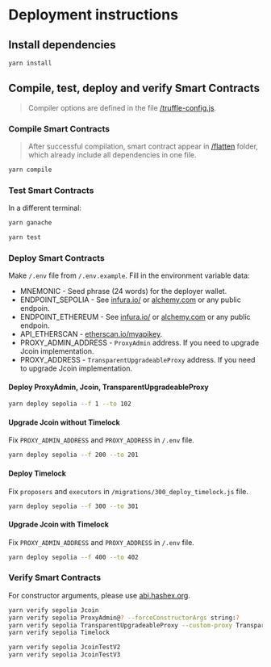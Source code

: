 # Deployment instructions


## Install dependencies
```bash
yarn install
```


## Compile, test, deploy and verify Smart Contracts
> Compiler options are defined in the file [/truffle-config.js](/truffle-config.js).


### Compile Smart Contracts
> After successful compilation, smart contract appear in [/flatten](/flatten) folder,
which already include all dependencies in one file.
```bash
yarn compile
```


### Test Smart Contracts
In a different terminal:
```bash
yarn ganache
```

```bash
yarn test
```


### Deploy Smart Contracts
Make `/.env` file from `/.env.example`.
Fill in the environment variable data:
  - MNEMONIC - Seed phrase (24 words) for the deployer wallet.
  - ENDPOINT_SEPOLIA - See [infura.io/](https://infura.io/) or [alchemy.com](https://alchemy.com/) or any public endpoin.
  - ENDPOINT_ETHEREUM - See [infura.io/](https://infura.io/) or [alchemy.com](https://alchemy.com/) or any public endpoin.
  - API_ETHERSCAN - [etherscan.io/myapikey](https://etherscan.io/myapikey).
  - PROXY_ADMIN_ADDRESS - `ProxyAdmin` address. If you need to upgrade Jcoin implementation.
  - PROXY_ADDRESS - `TransparentUpgradeableProxy` address. If you need to upgrade Jcoin implementation.

#### Deploy ProxyAdmin, Jcoin, TransparentUpgradeableProxy
```bash
yarn deploy sepolia --f 1 --to 102
```

#### Upgrade Jcoin without Timelock
Fix `PROXY_ADMIN_ADDRESS` and `PROXY_ADDRESS` in `/.env` file.
```bash
yarn deploy sepolia --f 200 --to 201
```

#### Deploy Timelock
Fix `proposers` and `executors` in `/migrations/300_deploy_timelock.js` file.
```bash
yarn deploy sepolia --f 300 --to 301
```

#### Upgrade Jcoin with Timelock
Fix `PROXY_ADMIN_ADDRESS` and `PROXY_ADDRESS` in `/.env` file.
```bash
yarn deploy sepolia --f 400 --to 402
```


### Verify Smart Contracts
For constructor arguments, please use [abi.hashex.org](https://abi.hashex.org/).
```bash
yarn verify sepolia Jcoin
yarn verify sepolia ProxyAdmin@? --forceConstructorArgs string:?
yarn verify sepolia TransparentUpgradeableProxy --custom-proxy TransparentUpgradeableProxy --forceConstructorArgs string:?
yarn verify sepolia Timelock

yarn verify sepolia JcoinTestV2
yarn verify sepolia JcoinTestV3
```
